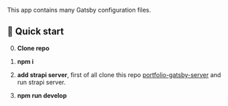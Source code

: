 

This app contains many Gatsby configuration files.

## 🚀 Quick start

0.  **Clone repo**

1.  **npm i**

2.  **add strapi server**, first of all clone this repo [portfolio-gatsby-server](https://github.com/percuciat/portfolio-gatsby-server) and run strapi server.

3.  **npm run develop**

   
